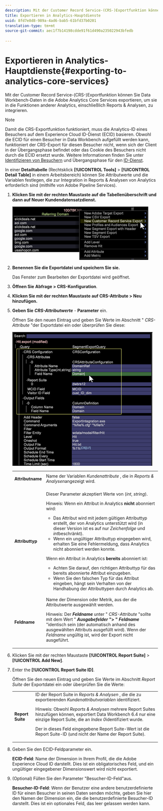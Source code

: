 ```yaml
---
description: Mit der Customer Record Service-(CRS-)Exportfunktion können Sie Data Workbench-Daten in die Adobe Analytics Core Services exportieren, um sie in die Funktionen anderer Analytics, einschließlich Reports & Analysen, zu integrieren.
title: Exportieren in Analytics-Hauptdienste
uuid: 8fd7e8d8-989a-4ad6-bab5-61bfd37b0201
translation-type: tm+mt
source-git-commit: aec1f7b14198cdde91f61d490a235022943bfedb

---
```



# Exportieren in Analytics-Hauptdienste{#exporting-to-analytics-core-services}

Mit der Customer Record Service-(CRS-)Exportfunktion können Sie Data Workbench-Daten in die Adobe Analytics Core Services exportieren, um sie in die Funktionen anderer Analytics, einschließlich Reports &amp; Analysen, zu integrieren.

>[!NOTE]
>
>Damit die CRS-Exportfunktion funktioniert, muss die Analytics-ID eines Besuchers auf dem Experience Cloud ID-Dienst (ECID) basieren. Obwohl die ECID für einen Besucher in Data Workbench aufgefüllt werden kann, funktioniert der CRS-Export für diesen Besucher nicht, wenn sich der Client in der Übergangsphase befindet oder das Cookie des Besuchers nicht durch die ECID ersetzt wurde. Weitere Informationen finden Sie unter [Identifizieren von Besuchern](https://docs.adobe.com/content/help/en/analytics/export/analytics-data-feed/data-feed-contents/datafeeds-visid.html) und Übergangsphase für den [ID-Dienst](https://docs.adobe.com/content/help/en/id-service/using/reference/analytics-reference/grace-period.html).

In einer **Detailtabelle** (Rechtsklick **[!UICONTROL Tools]** > **[!UICONTROL Detail Table]** in einem Arbeitsbereich) können Sie Attributwerte und die Variablen festlegen, die zur Integration in Reports &amp; Analysen von Analytics erforderlich sind (mithilfe von Adobe Pipeline Services).

1. **Klicken Sie mit der rechten Maustaste auf die Tabellenüberschrift und dann auf Neuer Kundendatensatzdienst.**

   ![](assets/6_4_CRS.png)

1. **Benennen Sie die Exportdatei und speichern Sie sie.**

   Das Fenster zum Bearbeiten der Exportdatei wird geöffnet.

1. **Öffnen Sie** **Abfrage > CRS-Konfiguration**.
1. **Klicken Sie mit der rechten Maustaste auf CRS-Attribute > Neu hinzufügen.**
1. **Geben Sie** ***CRS-Attributwerte*** - **Parameter** ein.

   Öffnen Sie den neuen Eintrag und geben Sie Werte im Abschnitt &quot; *CRS-Attribute* &quot;der Exportdatei ein oder überprüfen Sie diese:

   ![](assets/6_4_CRS1.png)

   <table id="table_8156A2C66C0E41D381C31F1082CCA479"> 
    <tbody> 
      <tr> 
      <td colname="col1"> <p><b>Attributname</b> </p> </td> 
      <td colname="col2">Name der Variablen <i>Kundenattribute</i> , die in <i>Reports &amp; Analysen</i>angezeigt wird. </td> 
      </tr> 
      <tr> 
      <td colname="col1"><b>Attributtyp</b> </td> 
      <td colname="col2"> <p>Dieser Parameter akzeptiert Werte von (<i>int</i>, <i>string</i>). </p> <p>Hinweis: Wenn ein Attribut in Analytics <b>nicht</b> abonniert wird: <p> 
      <ul id="ul_B77BF6FDA3FB4F1BBF9380C2FD938270"> 
       <li id="li_3D099456AF6B4103B227D841C81AB936">Das Attribut wird mit jedem gültigen Attributtyp erstellt, der von Analytics unterstützt wird (in dieser Version ist es auf nur <i>Zeichenfolge</i> und <i>int</i>beschränkt). </li> 
       <li id="li_EA1DBDB2E6BE49278C6CD6A5503EDC8A">Wenn ein ungültiger Attributtyp eingegeben wird, erhalten Sie eine Fehlermeldung, dass Analytics nicht abonniert werden konnte. </li> 
      </ul> </p> <p>Wenn ein Attribut in Analytics <b>bereits</b> abonniert ist: </p> <p> 
      <ul id="ul_16415B639F1C49A5AE9932C128184171"> 
       <li id="li_83C90D44FE5C4D979DEA786660C7F3EC">Achten Sie darauf, den richtigen Attributtyp für das bereits abonnierte Attribut einzugeben. </li> 
       <li id="li_02C5024E335C4C59B4F7B0084232CC24">Wenn Sie den falschen Typ für das Attribut eingeben, hängt sein Verhalten von der Handhabung der Attributtypen durch Analytics ab. </li> 
      </ul> </p> </p> </td> 
      </tr> 
      <tr> 
      <td colname="col1"> <p><b>Feldname</b> </p> </td> 
      <td colname="col2">Name der Dimension oder Metrik, aus der die Attributwerte ausgewählt werden. <p>Hinweis: Der <i><b>Feldname</b></i> unter " <i>CRS-Attribute</i> "sollte mit dem Wert " <b><i>Ausgabefelder</i> "&gt; " <i>Feldname</i></b> "identisch sein (der automatisch anhand des ausgewählten Attributs ausgefüllt wird). Wenn der <i>Feldname</i> ungültig ist, wird der Export nicht ausgeführt. </p> </td> 
      </tr> 
    </tbody> 
   </table>

1. Klicken Sie mit der rechten Maustaste **[!UICONTROL Report Suite]** > **[!UICONTROL Add New]**.
1. Enter the **[!UICONTROL Report Suite ID]**.

   Öffnen Sie den neuen Eintrag und geben Sie Werte im Abschnitt *Report Suite* der Exportdatei ein oder überprüfen Sie die Werte:

   <table id="table_A3279CADB74C441DA2E062E2123CE9D4"> 
    <tbody> 
      <tr> 
      <td colname="col1"><b>Report Suite</b> </td> 
      <td colname="col2">ID der Report Suite in <i>Reports &amp; Analysen</i> , die die zu exportierenden <i>Kundenattributvariablen</i> identifiziert. <p> <p>Hinweis: Obwohl <i>Reports &amp; Analysen</i> mehrere Report Suites hinzufügen können, exportiert Data Workbench 6.4 nur eine einzige Report Suite, die an <i>Index 0</i>identifiziert wurde. <p>Der in dieses Feld eingegebene Report Suite-Wert ist die Report Suite-ID (und nicht der Name der Report Suite). </p> </p> </p> </td> 
      </tr> 
    </tbody> 
   </table>

1. Geben Sie den ECID-Feldparameter ein.

   **ECID-Feld**: Name der Dimension in Ihrem Profil, die die Adobe Experience Cloud ID darstellt. Dies ist ein obligatorisches Feld, und ein ungültiger eingegebener Dimensionswert wird nicht exportiert.

1. (Optional) Füllen Sie den Parameter &quot;Besucher-ID-Feld&quot;aus.

   **Besucher-ID-Feld**: Wenn der Benutzer eine andere benutzerdefinierte ID für einen Besucher in seinen Daten senden möchte, geben Sie hier den Namen der Dimension ein, die die benutzerdefinierte Besucher-ID darstellt. Dies ist ein optionales Feld, das leer gelassen werden kann.

